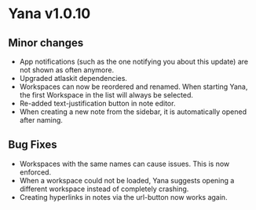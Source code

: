 # Yana v1.0.10

## Minor changes
* App notifications (such as the one notifying you about this update) are not shown as often anymore.
* Upgraded atlaskit dependencies.
* Workspaces can now be reordered and renamed. When starting Yana, the first Workspace in the list will always be selected.
* Re-added text-justification button in note editor.
* When creating a new note from the sidebar, it is automatically opened after naming.

## Bug Fixes
* Workspaces with the same names can cause issues. This is now enforced.
* When a workspace could not be loaded, Yana suggests opening a different workspace instead of completely crashing.
* Creating hyperlinks in notes via the url-button now works again.
